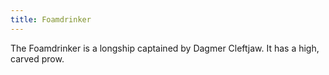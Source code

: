 ```yaml
---
title: Foamdrinker
---
```


The Foamdrinker is a longship captained by Dagmer Cleftjaw. It has a high, carved prow.


